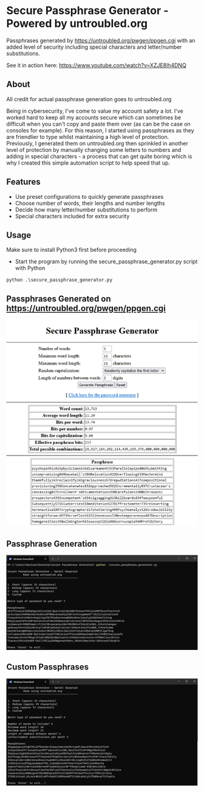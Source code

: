 # Secure Passphrase Generator - Powered by untroubled.org
Passphrases generated by https://untroubled.org/pwgen/ppgen.cgi with an added level of security including special characters and letter/number substitutions.

See it in action here: https://www.youtube.com/watch?v=XZJE8lh4DNQ

## About
All credit for actual passphrase generation goes to untroubled.org

Being in cybersecurity, I've come to value my account safety a lot. I've worked hard to keep all my accounts secure which can sometimes be difficult when you can't copy and paste them over (as can be the case on consoles for example). For this reason, I started using passphrases as they are friendlier to type whilst maintaining a high level of protection. Previously, I generated them on untroubled.org then sprinkled in another level of protection by manually changing some letters to numbers and adding in special characters - a process that can get quite boring which is why I created this simple automation script to help speed that up. 


## Features
- Use preset configurations to quickly generate passphrases
- Choose number of words, their lengths and number lengths
- Decide how many letter/number substitutions to perform
- Special characters included for extra security

## Usage
Make sure to install Python3 first before proceeding

- Start the program by running the secure_passphrase_generator.py script with Python
```
python .\secure_passphrase_generator.py
```


## Passphrases Generated on https://untroubled.org/pwgen/ppgen.cgi
![UntroubledSecurePassphraseGenerator](/Imgs/UntroubledSecurePassphraseGenerator.png)

## Passphrase Generation
![Script](/Imgs/Script.png)

## Custom Passphrases 
![Script](/Imgs/Custom.png)

